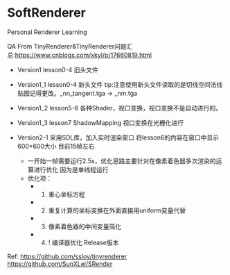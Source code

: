 # SoftRenderer
Personal Renderer Learning

QA From TinyRenderer&TinyRenderer问题汇总:https://www.cnblogs.com/xkyl/p/17660819.html
- Version1 lesson0-4 旧头文件
- Version1_1 lesson0-4 新头文件 tip:注意使用新头文件读取的是切线空间法线贴图记得更改。_nn_tangent.tga -> _nm.tga
- Version1_2 lesson5-6 各种Shader，视口变换，视口变换不是自动进行的。
- Version1_3 lesson7 ShadowMapping 视口变换在光栅化进行 

- Version2-1 采用SDL库，加入实时渲染窗口 将lesson6的内容在窗口中显示 600*600大小 目前15帧左右
    - 一开始一帧需要运行2.5s，优化思路主要针对在像素着色器多次渲染的运算进行优化 因为是单线程运行
    - 优化项：
        - 1. 重心坐标方程
        - 2. 重复计算的坐标变换在外面直接用uniform变量代替
        - 3. 像素着色器的中间变量简化
        - 4. ! 编译器优化 Release版本 

Ref:
https://github.com/ssloy/tinyrenderer
https://github.com/SunXLei/SRender
